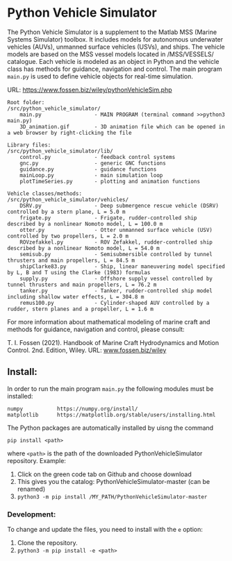 # Python Vehicle Simulator

The Python Vehicle Simulator is a supplement to the Matlab MSS (Marine Systems Simulator) toolbox. It includes models for autonomous underwater vehicles (AUVs), unmanned surface vehicles (USVs), and ships. The vehicle models are based on the MSS vessel models located in /MSS/VESSELS/ catalogue. Each vehicle is modeled as an object in Python and the vehicle class has methods for guidance, navigation and control. The main program ```main.py``` is used to define vehicle objects for real-time simulation. 

URL: https://www.fossen.biz/wiley/pythonVehicleSim.php 

    Root folder:
    /src/python_vehicle_simulator/ 
        main.py                 - MAIN PROGRAM (terminal command >>python3 main.py)
        3D_animation.gif        - 3D animation file which can be opened in a web browser by right-clicking the file   
        
    Library files:
    /src/python_vehicle_simulator/lib/         
        control.py              - feedback control systems
        gnc.py                  - generic GNC functions
        guidance.py             - guidance functions        
        mainLoop.py             - main simulation loop
        plotTimeSeries.py       - plotting and animation functions

    Vehicle classes/methods: 
    /src/python_vehicle_simulator/vehicles/              
        DSRV.py                 - Deep submergence rescue vehicle (DSRV) controlled by a stern plane, L = 5.0 m
        frigate.py              - Frigate, rudder-controlled ship described by a nonlinear Nomoto model, L = 100.0 m
        otter.py                - Otter unmanned surface vehicle (USV) controlled by two propellers, L = 2.0 m
        ROVzefakkel.py          - ROV Zefakkel, rudder-controlled ship described by a nonlinear Nomoto model, L = 54.0 m
        semisub.py              - Semisubmersible controlled by tunnel thrusters and main propellers, L = 84.5 m
        shipClarke83.py         - Ship, linear maneuvering model specified by L, B and T using the Clarke (1983) formulas
        supply.py               - Offshore supply vessel controlled by tunnel thrusters and main propellers, L = 76.2 m
        tanker.py               - Tanker, rudder-controlled ship model including shallow water effects, L = 304.8 m
        remus100.py             - Cylinder-shaped AUV controlled by a rudder, stern planes and a propeller, L = 1.6 m        
        
For more information about mathematical modeling of marine craft and methods for guidance, navigation and control, please consult:

T. I. Fossen (2021). Handbook of Marine Craft Hydrodynamics and Motion Control. 2nd. Edition, Wiley. 
URL: www.fossen.biz/wiley

## Install:
In order to run the main program ```main.py``` the following modules must be installed:

    numpy           https://numpy.org/install/
    matplotlib      https://matplotlib.org/stable/users/installing.html

The Python packages are automatically installed by uisng the command

```pip install <path>```

where ```<path>``` is the path of the downloaded PythonVehicleSimulator repository. Example:

1. Click on the green code tab on Github and choose download
2. This gives you the catalog: PythonVehicleSimulator-master (can be renamed)
3. ```python3 -m pip install /MY_PATH/PythonVehicleSimulator-master```

### Development:
To change and update the files, you need to install with the ```e``` option:
1. Clone the repository.
2. ```python3 -m pip install -e <path>```
